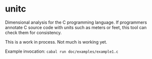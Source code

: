 # unitc
Dimensional analysis for the C programming language. If programmers annotate C source code with units such as meters or feet, this tool can check them for consistency.

This is a work in process. Not much is working yet.

Example invocation: `cabal run doc/examples/example1.c`
